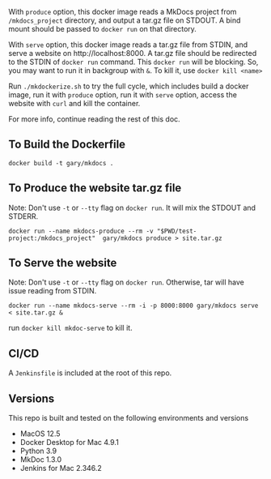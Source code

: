 With `produce` option, this docker image reads a MkDocs project from `/mkdocs_project` directory, and output a tar.gz file on STDOUT. A bind mount should be passed to `docker run` on that directory. 

With `serve` option, this docker image reads a tar.gz file from STDIN, and serve a website on http://localhost:8000. A tar.gz file should be redirected to the STDIN of `docker run` command. This `docker run` will be blocking. So, you may want to run it in backgroup with `&`. To kill it, use `docker kill <name>`

Run `./mkdockerize.sh` to try the full cycle, which includes build a docker image, run it with `produce` option, run it with `serve` option, access the website with `curl` and kill the container.

For more info, continue reading the rest of this doc.


## To Build the Dockerfile

```
docker build -t gary/mkdocs .
```

## To Produce the website tar.gz file

Note: Don't use `-t` or `--tty` flag on `docker run`. It will mix the STDOUT and STDERR.

``` 
docker run --name mkdocs-produce --rm -v "$PWD/test-project:/mkdocs_project"  gary/mkdocs produce > site.tar.gz
```

## To Serve the website

Note: Don't use `-t` or `--tty` flag on `docker run`. Otherwise, tar will have issue reading from STDIN.

```
docker run --name mkdocs-serve --rm -i -p 8000:8000 gary/mkdocs serve < site.tar.gz &
```

run `docker kill mkdoc-serve` to kill it.

## CI/CD

A `Jenkinsfile` is included at the root of this repo. 

## Versions
This repo is built and tested on the following environments and versions

- MacOS 12.5
- Docker Desktop for Mac 4.9.1
- Python 3.9
- MkDoc 1.3.0
- Jenkins for Mac 2.346.2
